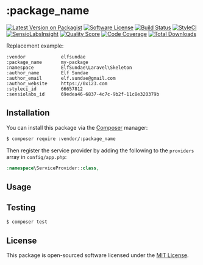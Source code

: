 # :package_name

[![Latest Version on Packagist](https://img.shields.io/packagist/v/:vendor/:package_name.svg?style=flat-square)](https://packagist.org/packages/:vendor/:package_name)
[![Software License](https://img.shields.io/badge/license-MIT-brightgreen.svg?style=flat-square)](LICENSE.md)
[![Build Status](https://img.shields.io/travis/:vendor/:package_name/master.svg?style=flat-square)](https://travis-ci.org/:vendor/:package_name)
[![StyleCI](https://styleci.io/repos/:styleci_id/shield)](https://styleci.io/repos/:styleci_id)
[![SensioLabsInsight](https://img.shields.io/sensiolabs/i/:sensiolabs_id.svg?style=flat-square)](https://insight.sensiolabs.com/projects/:sensiolabs_id)
[![Quality Score](https://img.shields.io/scrutinizer/g/:vendor/:package_name.svg?style=flat-square)](https://scrutinizer-ci.com/g/:vendor/:package_name)
[![Code Coverage](https://img.shields.io/scrutinizer/coverage/g/:vendor/:package_name/master.svg?style=flat-square)](https://scrutinizer-ci.com/g/:vendor/:package_name/?branch=master)
[![Total Downloads](https://img.shields.io/packagist/dt/:vendor/:package_name.svg?style=flat-square)](https://packagist.org/packages/:vendor/:package_name)

Replacement example:

```
:vendor             elfsundae
:package_name       my-package
:namespace          ElfSundae\Laravel\Skeleton
:author_name        Elf Sundae
:author_email       elf.sundae@gmail.com
:author_website     https://0x123.com
:styleci_id         66657812
:sensiolabs_id      69edea46-6837-4c7c-9b2f-11c8e320379b
```

## Installation

You can install this package via the [Composer](https://getcomposer.org) manager:

```sh
$ composer require :vendor/:package_name
```

Then register the service provider by adding the following to the `providers` array in `config/app.php`:

```php
:namespace\ServiceProvider::class,
```

## Usage

## Testing

```sh
$ composer test
```

## License

This package is open-sourced software licensed under the [MIT License](LICENSE.md).

